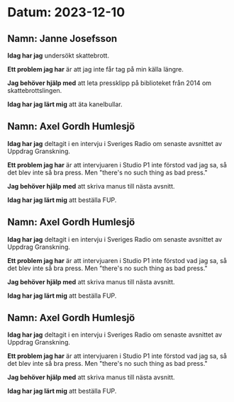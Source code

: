 # Datum: 2023-12-10

## Namn: Janne Josefsson

**Idag har jag** undersökt skattebrott.

**Ett problem jag har** är att jag inte får tag på min källa längre.

**Jag behöver hjälp med** att leta pressklipp på biblioteket från 2014 om skattebrottslingen.

**Idag har jag lärt mig** att äta kanelbullar.

## Namn: Axel Gordh Humlesjö

**Idag har jag** deltagit i en intervju i Sveriges Radio om senaste avsnittet av Uppdrag Granskning.

**Ett problem jag har** är att intervjuaren i Studio P1 inte förstod vad jag sa, så det blev inte så bra press. Men "there's no such thing as bad press."

**Jag behöver hjälp med** att skriva manus till nästa avsnitt.

**Idag har jag lärt mig** att beställa FUP.

## Namn: Axel Gordh Humlesjö

**Idag har jag** deltagit i en intervju i Sveriges Radio om senaste avsnittet av Uppdrag Granskning.

**Ett problem jag har** är att intervjuaren i Studio P1 inte förstod vad jag sa, så det blev inte så bra press. Men "there's no such thing as bad press."

**Jag behöver hjälp med** att skriva manus till nästa avsnitt.

**Idag har jag lärt mig** att beställa FUP.

## Namn: Axel Gordh Humlesjö

**Idag har jag** deltagit i en intervju i Sveriges Radio om senaste avsnittet av Uppdrag Granskning.

**Ett problem jag har** är att intervjuaren i Studio P1 inte förstod vad jag sa, så det blev inte så bra press. Men "there's no such thing as bad press."

**Jag behöver hjälp med** att skriva manus till nästa avsnitt.

**Idag har jag lärt mig** att beställa FUP.
